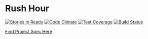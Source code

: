 # Rush Hour


[![Stories in Ready](https://badge.waffle.io/adriennedomingus/rush_hour.png?label=ready&title=Ready)](http://waffle.io/adriennedomingus/rush_hour) [![Code Climate](https://codeclimate.com/github/adriennedomingus/rush_hour/badges/gpa.svg)](https://codeclimate.com/github/adriennedomingus/rush_hour) [![Test Coverage](https://codeclimate.com/github/adriennedomingus/rush_hour/badges/coverage.svg)](https://codeclimate.com/github/adriennedomingus/rush_hour/coverage) [![Build Status](https://travis-ci.org/adriennedomingus/rush_hour.svg?branch=master)](https://travis-ci.org/adriennedomingus/rush_hour)

[Find Project Spec Here](https://github.com/turingschool/curriculum/blob/master/source/projects/rush_hour.md)
